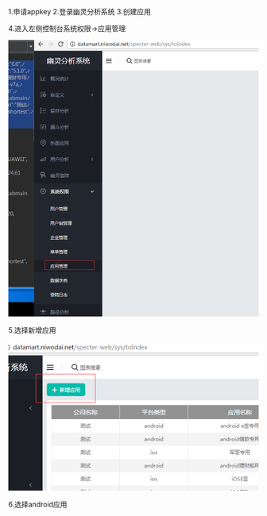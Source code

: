 1.申请appkey
2.登录幽灵分析系统
3.创建应用

4.进入左侧控制台系统权限->应用管理

![](yongyongguanli.png)

5.选择新增应用

![](新增应用.png)

6.选择android应用


